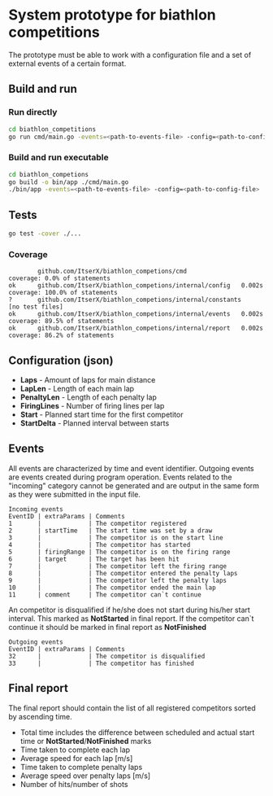 # System prototype for biathlon competitions
The prototype must be able to work with a configuration file and a set of external events of a certain format.

## Build and run
### Run directly
```bash
cd biathlon_competitions
go run cmd/main.go -events=<path-to-events-file> -config=<path-to-config-file>
```
### Build and run executable
```bash
cd biathlon_competions
go build -o bin/app ./cmd/main.go
./bin/app -events=<path-to-events-file> -config=<path-to-config-file> 
```

## Tests
```bash 
go test -cover ./...
```
### Coverage
```
        github.com/ItserX/biathlon_competions/cmd               coverage: 0.0% of statements
ok      github.com/ItserX/biathlon_competions/internal/config   0.002s  coverage: 100.0% of statements
?       github.com/ItserX/biathlon_competions/internal/constants        [no test files]
ok      github.com/ItserX/biathlon_competions/internal/events   0.002s  coverage: 89.5% of statements
ok      github.com/ItserX/biathlon_competions/internal/report   0.002s  coverage: 86.2% of statements
```

## Configuration (json)

- **Laps**        - Amount of laps for main distance
- **LapLen**      - Length of each main lap
- **PenaltyLen**  - Length of each penalty lap
- **FiringLines** - Number of firing lines per lap
- **Start**       - Planned start time for the first competitor
- **StartDelta**  - Planned interval between starts

## Events
All events are characterized by time and event identifier. Outgoing events are events created during program operation. Events related to the "incoming" category cannot be generated and are output in the same form as they were submitted in the input file.
```
Incoming events
EventID | extraParams | Comments
1       |             | The competitor registered
2       | startTime   | The start time was set by a draw
3       |             | The competitor is on the start line
4       |             | The competitor has started
5       | firingRange | The competitor is on the firing range
6       | target      | The target has been hit
7       |             | The competitor left the firing range
8       |             | The competitor entered the penalty laps
9       |             | The competitor left the penalty laps
10      |             | The competitor ended the main lap
11      | comment     | The competitor can`t continue
```
An competitor is disqualified if he/she does not start during his/her start interval. This marked as **NotStarted** in final report.
If the competitor can`t continue it should be marked in final report as **NotFinished**

```
Outgoing events
EventID | extraParams | Comments
32      |             | The competitor is disqualified
33      |             | The competitor has finished
```

## Final report
The final report should contain the list of all registered competitors
sorted by ascending time.
- Total time includes the difference between scheduled and actual start time or **NotStarted**/**NotFinished** marks
- Time taken to complete each lap
- Average speed for each lap [m/s]
- Time taken to complete penalty laps
- Average speed over penalty laps [m/s]
- Number of hits/number of shots
